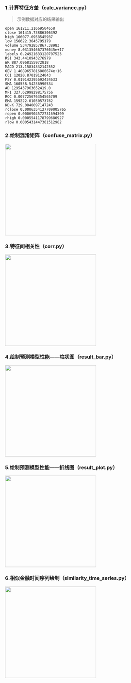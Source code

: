 ### 1.计算特征方差（calc_variance.py）

> 示例数据对应的结果输出

```
open 161211.21669504658
close 161415.73886306392
high 166077.6958545937
low 156622.3645795179
volume 534792857867.38983
money 8.031354667376045e+17
labels 0.24921633120707523
RSI 342.4410943276979
WR 887.0968155972818
MACD 213.15834332142552
OBV 1.4089657816886674e+16
CCI 12020.87019124043
PSY 0.019142395692434633
SMA 160558.54236990534
AD 1295437963652419.0
MFI 327.62998298175756
ROC 0.007725676354565709
EMA 159222.01050573762
KD-K 729.0840897147243
rclose 0.0006354127709005765
ropen 0.0006904572731694309
rhigh 0.0005541178799686927
rlow 0.0005431447361512982
```

### 2.绘制混淆矩阵（confuse_matrix.py）

<img src="https://github.com/jm199504/Financial-Prediction/blob/master/Financial-Time-Others/images/matrix.png" width = "300" />

### 3.特征间相关性（corr.py）

<img src="https://github.com/jm199504/Financial-Prediction/blob/master/Financial-Time-Others/images/corr.png" width = "300" />

### 4.绘制预测模型性能——柱状图（result_bar.py）

<img src="https://github.com/jm199504/Financial-Prediction/blob/master/Financial-Time-Others/images/bar.png" width = "300" />

### 5.绘制预测模型性能——折线图（result_plot.py）

<img src="https://github.com/jm199504/Financial-Prediction/blob/master/Financial-Time-Others/images/plot.png" width = "300" />

### 6.相似金融时间序列绘制（similarity_time_series.py）

<img src="https://github.com/jm199504/Financial-Prediction/blob/master/Financial-Time-Others/images/sim.png" width = "300" />